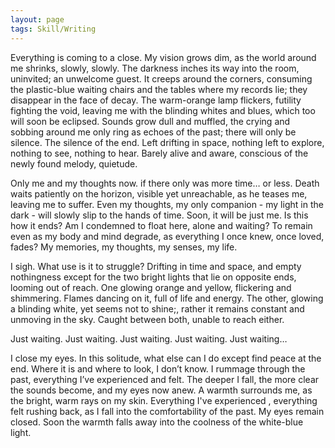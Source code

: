 ```yaml
---
layout: page
tags: Skill/Writing 
---
```


Everything is coming to a close. My vision grows dim, as the world around me shrinks, slowly, slowly. The darkness inches its way into the room, uninvited; an unwelcome guest. It creeps around the corners, consuming the plastic-blue waiting chairs and the tables where my records lie; they disappear in the face of decay. The warm-orange lamp flickers, futility fighting the void, leaving me with the blinding whites and blues, which too will soon be eclipsed. Sounds grow dull and muffled, the crying and sobbing around me only ring as echoes of the past; there will only be silence. The silence of the end. Left drifting in space, nothing left to explore, nothing to see, nothing to hear. Barely alive and aware, conscious of the newly found melody, quietude.  

Only me and my thoughts now. if there only was more time… or less. Death waits patiently on the horizon, visible yet unreachable, as he teases me, leaving me to suffer. Even my thoughts, my only companion - my light in the dark - will slowly slip to the hands of time. Soon, it will be just me. Is this how it ends? Am I condemned to float here, alone and waiting? To remain even as my body and mind degrade, as everything I once knew, once loved, fades? My memories, my thoughts, my senses, my life.

I sigh. What use is it to struggle? Drifting in time and space, and empty nothingness except for the two bright lights that lie on opposite ends, looming out of reach. One glowing orange and yellow, flickering and shimmering. Flames dancing on it, full of life and energy. The other, glowing a blinding white, yet seems not to shine;, rather it remains constant and unmoving in the sky. Caught between both, unable to reach either.

Just waiting. Just waiting. Just waiting. Just waiting. Just waiting…

I close my eyes. In this solitude, what else can I do except find peace at the end. Where it is and where to look, I don’t know. I rummage through the past, everything I’ve experienced and felt. The deeper I fall, the more clear the sounds become, and my eyes now anew. A warmth surrounds me, as the bright, warm rays on my skin. Everything I've experienced , everything felt rushing back, as I fall into the comfortability of the past. My eyes remain closed. Soon the warmth falls away into the coolness of the white-blue light.
